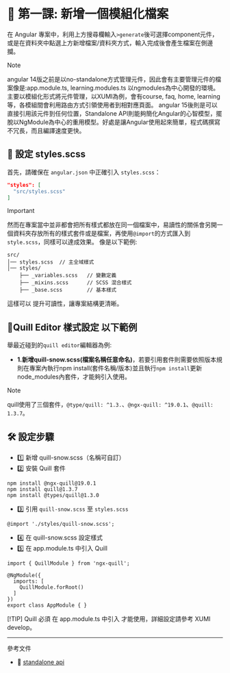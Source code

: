 # 📌 第一課: 新增一個模組化檔案

在 Angular 專案中，利用上方搜尋欄輸入`>generate`後可選擇component元件，或是在資料夾中點選上方新增檔案/資料夾方式，輸入完成後會產生檔案在側邊攔。

>[!NOTE]
>angular 14版之前是以no-standalone方式管理元件，因此會有主要管理元件的檔案像是:app.module.ts, learning.modules.ts 以ngmodules為中心開發的環境。
>主要以模組化形式將元件管理，以XUMI為例，會有course, faq, home, learning等，各模組間會利用路由方式引領使用者到相對應頁面。
>angular 15後則是可以直接引用該元件到任何位置，Standalone API則能夠簡化Angular的心智模型，擺脫以NgModule為中心的重用模型。好處是讓Angular使用起來簡單，程式碼撰寫不冗長，而且編譯速度更快。

## **📌 設定 styles.scss**
首先，請確保在 `angular.json` 中正確引入 `styles.scss`：
```json
"styles": [
  "src/styles.scss"
]
```

>[!IMPORTANT]
>然而在專案當中並非都會把所有樣式都放在同一個檔案中，易讀性的關係會另開一個資料夾存放所有的樣式套件或是檔案，再使用`@import`的方式匯入到`style.scss`，同樣可以達成效果。
>像是以下範例:

```
src/
│── styles.scss  // 主全域樣式
│── styles/
    ├── _variables.scss   // 變數定義
    ├── _mixins.scss      // SCSS 混合樣式
    ├── _base.scss        // 基本樣式
```
這樣可以 提升可讀性，讓專案結構更清晰。

## 📌**Quill Editor 樣式設定 以下範例**
舉最近碰到的`quill editor`編輯器為例:
- **1.新增quill-snow.scss(檔案名稱任意命名)**，若要引用套件則需要依照版本規則在專案內執行npm install(套件名稱/版本)並且執行`npm install`更新node_modules內套件，才能夠引入使用。
>[!NOTE]
> quill使用了三個套件，`@type/quill: ^1.3.`、`@ngx-quill: ^19.0.1`、`@quill: 1.3.7`。

## 🛠 **設定步驟**
- 1️⃣ 新增 quill-snow.scss（名稱可自訂）
- 2️⃣ 安裝 Quill 套件
```
npm install @ngx-quill@19.0.1
npm install quill@1.3.7
npm install @types/quill@1.3.0
```
- 3️⃣ 引用 `quill-snow.scss` 至 `styles.scss`
```
@import './styles/quill-snow.scss';
```
- 4️⃣ 在 quill-snow.scss 設定樣式
- 5️⃣ 在 app.module.ts 中引入 Quill
```
import { QuillModule } from 'ngx-quill';

@NgModule({
  imports: [
    QuillModule.forRoot()
  ]
})
export class AppModule { }
```
[!TIP]
Quill 必須 在 app.module.ts 中引入 才能使用，詳細設定請參考 XUMI develop。

---
參考文件
- 📌 [standalone api]([https://blog.crazyalu.com/2017/02/21/angular-cli-global/](https://www.ithome.com.tw/news/154326))

